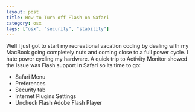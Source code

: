```yaml
---
layout: post
title: How to Turn off Flash on Safari
category: osx
tags: ["osx", "security", "stability"]
---
```

Well I just got to start my recreational vacation coding by dealing with my MacBook going completely nuts and coming close to a full power cycle.  I hate power cycling my hardware.  A quick trip to Activity Monitor showed the issue was Flash support in Safari so its time to go:

* Safari Menu
* Preferences
* Security tab
* Internet Plugins Settings
* Uncheck Flash Adobe Flash Player





